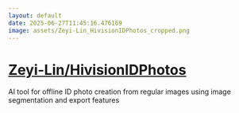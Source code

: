 ```yaml
---
layout: default
date: 2025-06-27T11:45:16.476169
image: assets/Zeyi-Lin_HivisionIDPhotos_cropped.png
---
```


# [Zeyi-Lin/HivisionIDPhotos](https://github.com/Zeyi-Lin/HivisionIDPhotos)

AI tool for offline ID photo creation from regular images using image segmentation and export features
